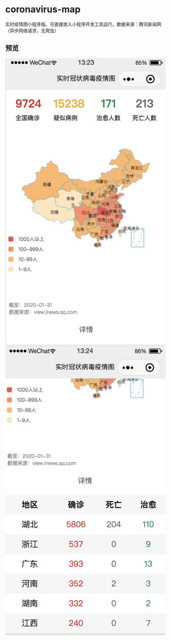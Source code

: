 # coronavirus-map
实时疫情图小程序版。可直接放入小程序开发工具运行。数据来源：腾讯新闻网（异步网络请求，无爬虫）

## 预览
![效果图1](img/icons/preview1.png)
![效果图2](img/icons/preview2.png)
